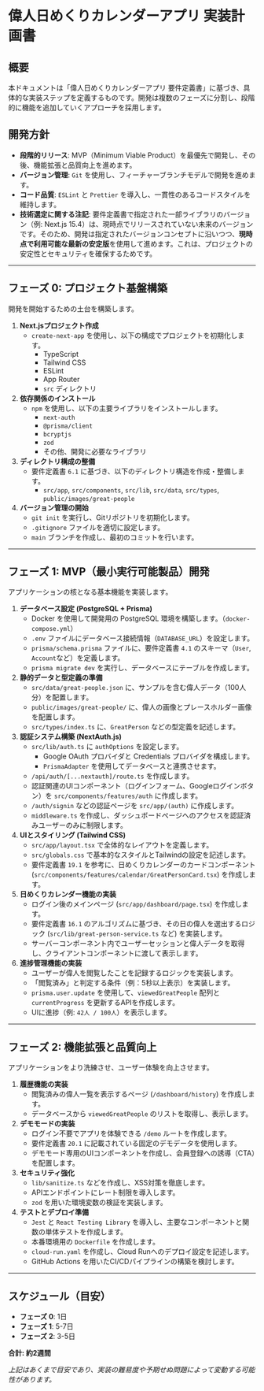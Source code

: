 # 偉人日めくりカレンダーアプリ 実装計画書

## 概要

本ドキュメントは「偉人日めくりカレンダーアプリ 要件定義書」に基づき、具体的な実装ステップを定義するものです。開発は複数のフェーズに分割し、段階的に機能を追加していくアプローチを採用します。

## 開発方針

- **段階的リリース**: MVP（Minimum Viable Product）を最優先で開発し、その後、機能拡張と品質向上を進めます。
- **バージョン管理**: `Git` を使用し、フィーチャーブランチモデルで開発を進めます。
- **コード品質**: `ESLint` と `Prettier` を導入し、一貫性のあるコードスタイルを維持します。
- **技術選定に関する注記**: 要件定義書で指定された一部ライブラリのバージョン（例: Next.js 15.4）は、現時点でリリースされていない未来のバージョンです。そのため、開発は指定されたバージョンコンセプトに沿いつつ、**現時点で利用可能な最新の安定版**を使用して進めます。これは、プロジェクトの安定性とセキュリティを確保するためです。

---

## フェーズ 0: プロジェクト基盤構築

開発を開始するための土台を構築します。

1.  **Next.jsプロジェクト作成**
    - `create-next-app` を使用し、以下の構成でプロジェクトを初期化します。
      - TypeScript
      - Tailwind CSS
      - ESLint
      - App Router
      - `src` ディレクトリ
2.  **依存関係のインストール**
    - `npm` を使用し、以下の主要ライブラリをインストールします。
      - `next-auth`
      - `@prisma/client`
      - `bcryptjs`
      - `zod`
      - その他、開発に必要なライブラリ
3.  **ディレクトリ構成の整備**
    - 要件定義書 `6.1` に基づき、以下のディレクトリ構造を作成・整備します。
      - `src/app`, `src/components`, `src/lib`, `src/data`, `src/types`, `public/images/great-people`
4.  **バージョン管理の開始**
    - `git init` を実行し、Gitリポジトリを初期化します。
    - `.gitignore` ファイルを適切に設定します。
    - `main` ブランチを作成し、最初のコミットを行います。

---

## フェーズ 1: MVP（最小実行可能製品）開発

アプリケーションの核となる基本機能を実装します。

1.  **データベース設定 (PostgreSQL + Prisma)**
    - Docker を使用して開発用の PostgreSQL 環境を構築します。（`docker-compose.yml`）
    - `.env` ファイルにデータベース接続情報（`DATABASE_URL`）を設定します。
    - `prisma/schema.prisma` ファイルに、要件定義書 `4.1` のスキーマ（`User`, `Account`など）を定義します。
    - `prisma migrate dev` を実行し、データベースにテーブルを作成します。
2.  **静的データと型定義の準備**
    - `src/data/great-people.json` に、サンプルを含む偉人データ（100人分）を配置します。
    - `public/images/great-people/` に、偉人の画像とプレースホルダー画像を配置します。
    - `src/types/index.ts` に、`GreatPerson` などの型定義を記述します。
3.  **認証システム構築 (NextAuth.js)**
    - `src/lib/auth.ts` に `authOptions` を設定します。
      - Google OAuth プロバイダと Credentials プロバイダを構成します。
      - `PrismaAdapter` を使用してデータベースと連携させます。
    - `/api/auth/[...nextauth]/route.ts` を作成します。
    - 認証関連のUIコンポーネント（ログインフォーム、Googleログインボタン）を `src/components/features/auth` に作成します。
    - `/auth/signin` などの認証ページを `src/app/(auth)` に作成します。
    - `middleware.ts` を作成し、ダッシュボードページへのアクセスを認証済みユーザーのみに制限します。
4.  **UIとスタイリング (Tailwind CSS)**
    - `src/app/layout.tsx` で全体的なレイアウトを定義します。
    - `src/globals.css` で基本的なスタイルとTailwindの設定を記述します。
    - 要件定義書 `19.1` を参考に、日めくりカレンダーのカードコンポーネント (`src/components/features/calendar/GreatPersonCard.tsx`) を作成します。
5.  **日めくりカレンダー機能の実装**
    - ログイン後のメインページ (`src/app/dashboard/page.tsx`) を作成します。
    - 要件定義書 `16.1` のアルゴリズムに基づき、その日の偉人を選出するロジック (`src/lib/great-person-service.ts` など) を実装します。
    - サーバーコンポーネント内でユーザーセッションと偉人データを取得し、クライアントコンポーネントに渡して表示します。
6.  **進捗管理機能の実装**
    - ユーザーが偉人を閲覧したことを記録するロジックを実装します。
    - 「閲覧済み」と判定する条件（例：5秒以上表示）を実装します。
    - `prisma.user.update` を使用して、`viewedGreatPeople` 配列と `currentProgress` を更新するAPIを作成します。
    - UIに進捗（例: `42人 / 100人`）を表示します。

---

## フェーズ 2: 機能拡張と品質向上

アプリケーションをより洗練させ、ユーザー体験を向上させます。

1.  **履歴機能の実装**
    - 閲覧済みの偉人一覧を表示するページ (`/dashboard/history`) を作成します。
    - データベースから `viewedGreatPeople` のリストを取得し、表示します。
2.  **デモモードの実装**
    - ログイン不要でアプリを体験できる `/demo` ルートを作成します。
    - 要件定義書 `20.1` に記載されている固定のデモデータを使用します。
    - デモモード専用のUIコンポーネントを作成し、会員登録への誘導（CTA）を配置します。
3.  **セキュリティ強化**
    - `lib/sanitize.ts` などを作成し、XSS対策を徹底します。
    - APIエンドポイントにレート制限を導入します。
    - `zod` を用いた環境変数の検証を実装します。
4.  **テストとデプロイ準備**
    - `Jest` と `React Testing Library` を導入し、主要なコンポーネントと関数の単体テストを作成します。
    - 本番環境用の `Dockerfile` を作成します。
    - `cloud-run.yaml` を作成し、Cloud Runへのデプロイ設定を記述します。
    - GitHub Actions を用いたCI/CDパイプラインの構築を検討します。

---

## スケジュール（目安）

- **フェーズ 0**: 1日
- **フェーズ 1**: 5-7日
- **フェーズ 2**: 3-5日

**合計: 約2週間**

*上記はあくまで目安であり、実装の難易度や予期せぬ問題によって変動する可能性があります。* 